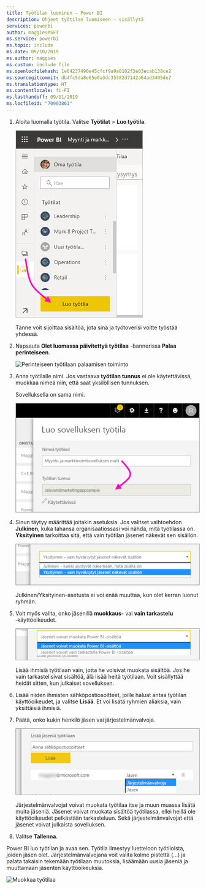 ```yaml
---
title: Työtilan luominen – Power BI
description: Ohjeet työtilan luomiseen – sisällytä
services: powerbi
author: maggiesMSFT
ms.service: powerbi
ms.topic: include
ms.date: 09/10/2019
ms.author: maggies
ms.custom: include file
ms.openlocfilehash: 1e64237490e45cfcf9a9a0102f3e03ecab138ce2
ms.sourcegitcommit: db4fc5da8e65e0a3dc35582d7142a64ad3405de7
ms.translationtype: HT
ms.contentlocale: fi-FI
ms.lasthandoff: 09/11/2019
ms.locfileid: "70903861"
---
```

1. Aloita luomalla työtila. Valitse **Työtilat** > **Luo työtila**. 
   
     ![Työtilan luominen](media/powerbi-service-create-app-workspace/power-bi-workspace-create.png)
   
    Tänne voit sijoittaa sisältöä, jota sinä ja työtoverisi voitte työstää yhdessä.

2. Napsauta **Olet luomassa päivitettyä työtilaa** -bannerissa **Palaa perinteiseen**. 

    ![Perinteiseen työtilaan palaamisen toiminto](media/powerbi-service-create-app-workspace/power-bi-revert-classic-workspace.png)

3. Anna työtilalle nimi. Jos vastaava **työtilan tunnus** ei ole käytettävissä, muokkaa nimeä niin, että saat yksilöllisen tunnuksen.
   
     Sovelluksella on sama nimi.
   
     ![Nimeä työtila](media/powerbi-service-create-app-workspace/power-bi-apps-create-workspace-name.png)

3. Sinun täytyy määrittää joitakin asetuksia. Jos valitset vaihtoehdon **Julkinen**, kuka tahansa organisaatiossasi voi nähdä, mitä työtilassa on. **Yksityinen** tarkoittaa sitä, että vain työtilan jäsenet näkevät sen sisällön.
   
     ![Määritä yksityiseksi tai julkiseksi](media/powerbi-service-create-app-workspace/power-bi-apps-create-workspace-private-public.png)
   
    Julkinen/Yksityinen-asetusta ei voi enää muuttaa, kun olet kerran luonut ryhmän.

4. Voit myös valita, onko jäsenillä **muokkaus-** vai **vain tarkastelu** ‑käyttöoikeudet.
   
     ![Määritä muokkaus tai vain tarkastelu](media/powerbi-service-create-app-workspace/power-bi-apps-create-workspace-members-edit.png)
   
     Lisää ihmisiä työtilaan vain, jotta he voisivat muokata sisältöä. Jos he vain tarkastelisivat sisältöä, älä lisää heitä työtilaan. Voit sisällyttää heidät sitten, kun julkaiset sovelluksen.

5. Lisää niiden ihmisten sähköpostiosoitteet, joille haluat antaa työtilan käyttöoikeudet, ja valitse **Lisää**. Et voi lisätä ryhmien aliaksia, vain yksittäisiä ihmisiä.

6. Päätä, onko kukin henkilö jäsen vai järjestelmänvalvoja.
   
     ![Aseta jäseneksi tai järjestelmänvalvojaksi](media/powerbi-service-create-app-workspace/power-bi-apps-create-workspace-admin.png)
   
    Järjestelmänvalvojat voivat muokata työtilaa itse ja muun muassa lisätä muita jäseniä. Jäsenet voivat muokata sisältöä työtilassa, ellei heillä ole käyttöoikeudet pelkästään tarkasteluun. Sekä järjestelmänvalvojat että jäsenet voivat julkaista sovelluksen.

7. Valitse **Tallenna**.

Power BI luo työtilan ja avaa sen. Työtila ilmestyy luetteloon työtiloista, joiden jäsen olet. Järjestelmänvalvojana voit valita kolme pistettä (...) ja palata takaisin tekemään työtilaan muutoksia, lisäämään uusia jäseniä ja muuttamaan jäsenten käyttöoikeuksia.

![Muokkaa työtilaa](media/powerbi-service-create-app-workspace/power-bi-workspace-old-settings.png)

